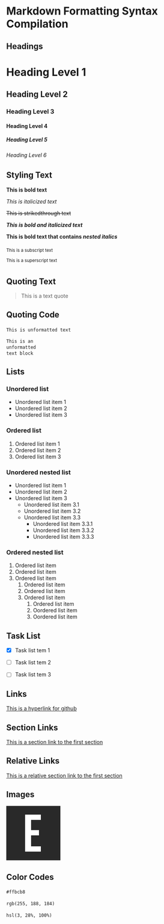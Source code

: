 # Markdown Formatting Syntax Compilation

## Headings

# Heading Level 1

## Heading Level 2

### Heading Level 3

#### Heading Level 4

##### Heading Level 5

###### Heading Level 6

## Styling Text

**This is bold text**

*This is italicized text*

~~This is strikedthrough text~~

***This is bold and italicized text***

**This is bold text that contains _nested italics_**

<sub>This is a subscript text</sub>

<sup>This is a superscript text</sup>

## Quoting Text

> This is a text quote

## Quoting Code

`This is unformatted text`

```
This is an
unformatted
text block
```

## Lists

### Unordered list

- Unordered list item 1
- Unordered list item 2
- Unordered list item 3

### Ordered list

1. Ordered list item 1
2. Ordered list item 2
3. Ordered list item 3

### Unordered nested list

- Unordered list item 1
- Unordered list item 2
- Unordered list item 3
  - Unordered list item 3.1
  - Unordered list item 3.2
  - Unordered list item 3.3
    - Unordered list item 3.3.1
    - Unordered list item 3.3.2
    - Unordered list item 3.3.3

### Ordered nested list

1. Ordered list item
2. Ordered list item
3. Ordered list item
   1. Ordered list item 
   2. Ordered list item
   3. Ordered list item
      1. Ordered list item
      2. Oordered list item
      3. Oordered list item

## Task List

- [x] Task list tem 1
- [ ] Task list tem 2
- [ ] Task list tem 3


## Links

[This is a hyperlink for github](https://github.com/)

## Section Links

[This is a section link to the first section](https://github.com/awooacefur/echo-journal/new/gh-pages/_posts#markdown-formatting-syntax-compilation)

## Relative Links

[This is a relative section link to the first section](/_posts#markdown-formatting-syntax-compilation)

## Images

![This is an example of alt text.](/assets/icon.png)

## Color Codes

`#ffbcb8`

`rgb(255, 188, 184)`

`hsl(3, 28%, 100%)`
